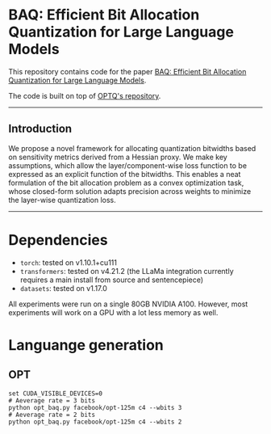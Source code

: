 # BAQ: Efficient Bit Allocation Quantization for Large Language Models

This repository contains code for the paper [BAQ: Efficient Bit Allocation Quantization for Large Language Models](https://openreview.net/forum?id=fZ0uynYFHX).

The code is built on top of [OPTQ's repository](https://github.com/IST-DASLab/gptq).

---

## Introduction

We propose a novel framework for allocating quantization bitwidths based on sensitivity metrics derived from a Hessian proxy. We make key assumptions, which allow the layer/component-wise loss function to be expressed as an explicit function of the bitwidths. This enables a neat formulation of the bit allocation problem as a convex optimization task, whose closed-form solution adapts precision across weights to minimize the layer-wise quantization loss.

---

# Dependencies

- `torch`: tested on v1.10.1+cu111
- `transformers`: tested on v4.21.2 (the LLaMa integration currently requires a main install from source and sentencepiece)
- `datasets`: tested on v1.17.0

All experiments were run on a single 80GB NVIDIA A100. However, most experiments will work on a GPU with a lot less memory as well.

# Languange generation

## OPT

```
set CUDA_VISIBLE_DEVICES=0
# Aeverage rate = 3 bits
python opt_baq.py facebook/opt-125m c4 --wbits 3
# Aeverage rate = 2 bits
python opt_baq.py facebook/opt-125m c4 --wbits 2
```
